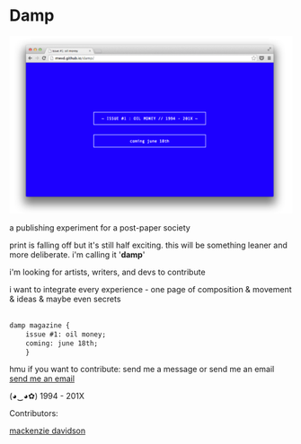 Damp
================

![alt text](https://github.com/mwvd/damp/blob/gh-pages/assets/1.png "screen")


a publishing experiment for a post-paper society


print is falling off but it's still half exciting. this will be something leaner and more deliberate. i'm calling it '**damp**'

i'm looking for artists, writers, and devs to contribute

i want to integrate every experience - one page of composition & movement & ideas & maybe even secrets


```

damp magazine {
    issue #1: oil money;
    coming: june 18th;
    }

```


hmu if you want to contribute: 
send me a message or send me an email [send me an email](mailto:mwvdavidson@gmail.com "hmu")


(◕‿◕✿)
1994 - 201X



Contributors:

[mackenzie davidson](mvckenzie.com "come thru")

